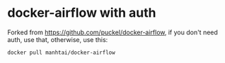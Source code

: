 # docker-airflow with auth

Forked from https://github.com/puckel/docker-airflow, if you don't need auth,
use that, otherwise, use this:

```
docker pull manhtai/docker-airflow
```
